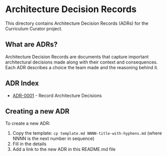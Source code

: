 # Architecture Decision Records

This directory contains Architecture Decision Records (ADRs) for the Curriculum Curator project.

## What are ADRs?

Architecture Decision Records are documents that capture important architectural decisions made along with their context and consequences. Each ADR describes a choice the team made and the reasoning behind it.

## ADR Index

- [ADR-0001](0001-record-architecture-decisions.md) - Record Architecture Decisions

## Creating a new ADR

To create a new ADR:

1. Copy the template: `cp template.md NNNN-title-with-hyphens.md` (where NNNN is the next number in sequence)
2. Fill in the details
3. Add a link to the new ADR in this README.md file
